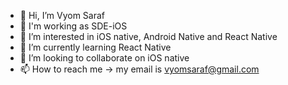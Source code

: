 - 👋 Hi, I’m Vyom Saraf
- 👀 I'm working as SDE-iOS
- 👀 I’m interested in iOS native, Android Native and React Native
- 🌱 I’m currently learning React Native
- 💞️ I’m looking to collaborate on iOS native
- 📫 How to reach me -> my email is vyomsaraf@gmail.com

<!---
vyomsaraf/vyomsaraf is a ✨ special ✨ repository because its `README.md` (this file) appears on your GitHub profile.
You can click the Preview link to take a look at your changes.
--->
